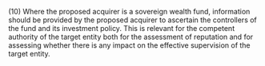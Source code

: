 (10) Where the proposed acquirer is a sovereign wealth fund, information should be provided by the proposed acquirer to ascertain the controllers of the fund and its investment policy. This is relevant for the competent authority of the target entity both for the assessment of reputation and for assessing whether there is any impact on the effective supervision of the target entity.